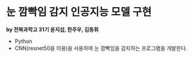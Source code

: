 # 눈 깜빡임 감지 인공지능 모델 구현
**by 전북과학고 31기 윤지섭, 한주우, 김동휘**
- Python
- CNN(resnet50을 이용)을 사용하여 눈 깜빡임을 감지하는 프로그램을 개발한다.
